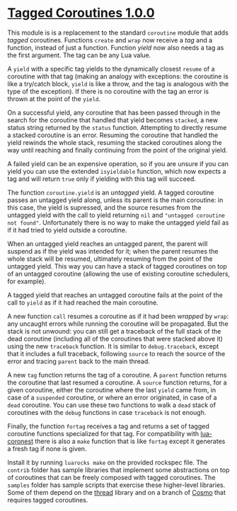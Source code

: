 # [Tagged Coroutines 1.0.0](http://mascarenhas.github.io/taggedcoro/)

This module is is a replacement to the standard `coroutine`
module that adds *tagged* coroutines. Functions `create`
and `wrap` now receive a *tag* and a function, instead
of just a function. Function *yield* now also needs a
tag as the first argument. The tag can be any Lua value.

A `yield` with a specific tag yields to the dynamically
closest `resume` of a coroutine with that tag (making
an analogy with exceptions: the coroutine is like
a try/catch block, `yield` is like a throw,
and the tag is analogous with the type of the exception).
If there is no coroutine with the tag an error is thrown
at the point of the `yield`.

On a successful yield, any coroutine that has been passed
through in the search for the coroutine that handled that
yield becomes `stacked`, a new status string returned
by the `status` function. Attempting to directly resume a
stacked coroutine is an error. Resuming the coroutine that
handled the yield rewinds the whole stack, resuming the
stacked coroutines along the way until reaching and finally
continuing from the point of the original yield.

A failed yield can be an expensive operation, so if you are
unsure if you can yield you can use the extended `isyieldable`
function, which now expects a tag and will return `true`
only if yielding with this tag will succeed.

The function `coroutine.yield` is an *untagged* yield. A tagged
coroutine passes an untagged yield along, unless its parent
is the main coroutine: in this case, the yield is supressed, and
the source resumes from the untagged yield with the call to yield
returning `nil` and `"untagged coroutine not found"`. Unfortunately
there is no way to make the untagged yield fail as if it had tried
to yield outside a coroutine.

When an untagged yield reaches an untagged parent, the parent will
suspend as if the yield was intended for it; when the parent
resumes the whole stack will be resumed, ultimately resuming
from the point of the untagged yield. This way you can
have a stack of tagged coroutines on top of an untagged coroutine
(allowing the use of existing coroutine schedulers, for example).

A tagged yield that reaches an untagged coroutine fails at the
point of the call to `yield` as if it had reached the main coroutine.

A new function `call` resumes a coroutine as if it had been
*wrapped* by `wrap`: any uncaught errors while running the
coroutine will be propagated. But the stack is not unwound:
you can still get a traceback of the full stack of the dead coroutine
(including all of the coroutines that were stacked above it) using
the new `traceback` function. It is similar to `debug.traceback`,
except that it includes a full traceback, following `source` to
reach the source of the error and tracing `parent` back to the main
thread.

A new `tag` function returns the tag of a coroutine. A `parent`
function returns the coroutine that last resumed a coroutine.
A `source` function returns, for a given coroutine,
either the coroutine where the last `yield` came from,
in case of a `suspended` coroutine, or
where an error originated, in case of a `dead` coroutine. You can
use these two functions to walk a `dead` stack of coroutines
with the `debug` functions in case `traceback` is not enough.

Finally, the function `fortag` receives a tag and returns a
set of tagged coroutine functions specialized for that tag.
For compatibility with [lua-coronest](https://github.com/saucisson/lua-coronest)
there is also a `make` function that is like `fortag` except it
generates a fresh tag if none is given.

Install it by running `luarocks make` on the provided
rockspec file. The `contrib` folder has sample libraries
that implement some abstractions on top of coroutines that
can be freely composed with tagged coroutines. The
`samples` folder has sample scripts that exercise
these higher-level libraries. Some of them depend on
the [thread](https://github.com/mascarenhas/thread)
library and on a branch of [Cosmo](https://github.com/mascarenhas/cosmo/tree/taggedcoro)
that requires tagged coroutines.
